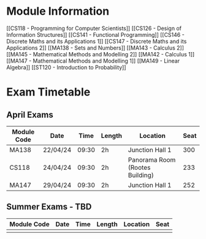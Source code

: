 # Module Information

[[CS118 - Programming for Computer Scientists]]
[[CS126 - Design of Information Structures]]
[[CS141 - Functional Programming]]
[[CS146 - Discrete Maths and its Applications 1]]
[[CS147 - Discrete Maths and its Applications 2]]
[[MA138 - Sets and Numbers]]
[[MA143 - Calculus 2]]
[[MA145 - Mathematical Methods and Modelling 2]]
[[MA142 - Calculus 1]]
[[MA147 - Mathematical Methods and Modelling 1]]
[[MA149 - Linear Algebra]]
[[ST120 - Introduction to Probability]]
# Exam Timetable 

## April Exams 
| Module Code | Date     | Time  | Length | Location                        | Seat |
| ----------- | -------- | ----- | ------ | ------------------------------- | ---- |
| MA138       | 22/04/24 | 09:30 | 2h     | Junction Hall 1                 | 300  |
| CS118       | 24/04/24 | 09:30 | 2h     | Panorama Room (Rootes Building) | 233  |
| MA147       | 29/04/24 | 09:30 | 2h     | Junction Hall 1                 | 252  |

## Summer Exams - TBD
| Module Code | Date | Time | Length | Location | Seat |
| ----------- | ---- | ---- | ------ | -------- | ---- |
|             |      |      |        |          |      |
